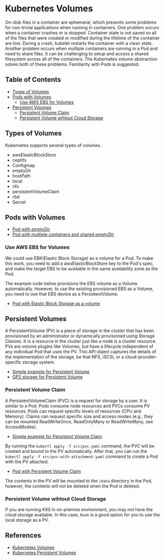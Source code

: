 # Kubernetes Volumes

On-disk files in a container are ephemeral, which presents some problems for non-trivial applications when running in containers.
One problem occurs when a container crashes or is stopped.
Container state is not saved so all of the files that were created or modified during the lifetime of the container are lost.
During a crash, kubelet restarts the container with a clean state.
Another problem occurs when multiple containers are running in a Pod and need to share files.
It can be challenging to setup and access a shared filesystem across all of the containers.
The Kubernetes volume abstraction solves both of these problems.
Familiarity with Pods is suggested.

## Table of Contents

- [Types of Volumes](#types-of-volumes)
- [Pods with Volumes](#pods-with-volumes)
    - [Use AWS EBS for Volumes](#use-aws-ebs-for-volumes)
- [Persistent Volumes](#persistent-volumes)
    - [Persistent Volume Claim](#persistent-volume-claim)
    - [Persistent Volume wihtout Cloud Storage](#persistent-volume-wihtout-cloud-storage)

## Types of Volumes

Kubernetes supports several types of volumes.

- awsElasticBlockStore
- cephfs
- Configmap
- emptyDir
- hostPath
- local
- nfs
- persistentVolumeClaim
- rbd
- Secret

## Pods with Volumes

- [Pod with emptyDir](./src/pod-with-vol.yaml)
- [Pod with multiple containers and shared emptyDir](./src/pod-with-vol-and-multi-containers.yaml)

### Use AWS EBS for Volumes

We could use EBK(Elastic Block Storage) as a volume for a Pod.
To make this work, you need to add a awsElasticBlockStore key to the Pod's spec, and make the target EBS to be available in the same availability zone as the Pod.

The example code below provisions the EBS volume as a Volume automatically.
However, to use the existing provisioned EBS as a Volume, you need to use that EBS device as a PersistentVolume.

- [Pod with Elastic Block Storage as a volume](./src/pod-with-ebs.yaml)

## Persistent Volumes

A PersistentVolume (PV) is a piece of storage in the cluster that has been provisioned by an administrator or dynamically provisioned using Storage Classes.
It is a resource in the cluster just like a node is a cluster resource.
PVs are volume plugins like Volumes, but have a lifecycle independent of any individual Pod that uses the PV.
This API object captures the details of the implementation of the storage, be that NFS, iSCSI, or a cloud-provider-specific storage system.

- [Simple example for Persistent Volume](./src/persistent-volume.yaml)
- [GP2 storage for Persistent Volume](./src/gp2-storageclass.yaml)

### Persistent Volume Claim

A PersistentVolumeClaim (PVC) is a request for storage by a user.
It is similar to a Pod.
Pods consume node resources and PVCs consume PV resources.
Pods can request specific levels of resources (CPU and Memory).
Claims can request specific size and access modes (e.g., they can be mounted ReadWriteOnce, ReadOnlyMany or ReadWriteMany, see AccessModes).

- [Simple example for Persistent Volume Claim](./src/pvc.yaml)

By running the `kubectl apply -f src/pvc.yaml` command, the PVC will be created and bound to the PV automatically.
After that, you can run the `kubectl apply -f src/pvc-with-attachment.yaml` command to create a Pod with the PV attached.

- [Pod with Persistent Volume Claim](./src/pvc-with-attachment.yaml)

The contents in the PV will be mounted to the `/data` directory in the Pod, however, the contents will not be deleted when the Pod is deleted.

### Persistent Volume wihtout Cloud Storage

If you are running K8S in on-premise environment, you may not have the cloud storage available.
In this case, `Rook` is a good option for you to use the local storage as a PV.

## References

- [Kubernetes Volumes](https://kubernetes.io/docs/concepts/storage/volumes/)
- [Kubernetes Persistent Volumes](https://kubernetes.io/docs/concepts/storage/persistent-volumes/)
